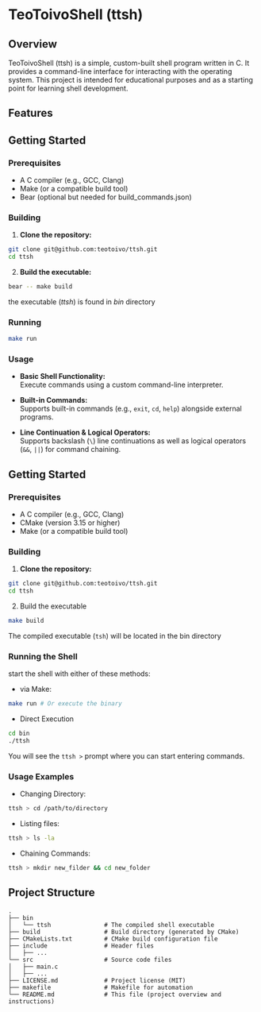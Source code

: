 # TeoToivoShell (ttsh)

## Overview

TeoToivoShell (ttsh) is a simple, custom-built shell program written in C. It provides a command-line interface for interacting with the operating system. This project is intended for educational purposes and as a starting point for learning shell development.

## Features

 
## Getting Started
 
 ### Prerequisites
 
  *  A C compiler (e.g., GCC, Clang)
  *  Make (or a compatible build tool)
  *  Bear (optional but needed for build_commands.json)
 

 ### Building
 
  1.  **Clone the repository:**
  ```bash
  git clone git@github.com:teotoivo/ttsh.git
  cd ttsh
  ```

  2.  **Build the executable:**

   ```bash
   bear -- make build
   ```
   the executable (*ttsh*) is found in *bin* directory


  ### Running
   ```bash
   make run
   ```


  ### Usage
* **Basic Shell Functionality:**  
    Execute commands using a custom command-line interpreter.
  
* **Built-in Commands:**  
    Supports built-in commands (e.g., `exit`, `cd`, `help`) alongside external programs.

* **Line Continuation & Logical Operators:**  
    Supports backslash (`\`) line continuations as well as logical operators (`&&`, `||`) for command chaining.


## Getting Started

### Prerequisites

* A C compiler (e.g., GCC, Clang)
* CMake (version 3.15 or higher)
* Make (or a compatible build tool)

### Building

1. **Clone the repository:**

```bash
git clone git@github.com:teotoivo/ttsh.git
cd ttsh
```

2. Build the executable
```bash
make build
```
The compiled executable (`tsh`) will be located in the bin directory

### Running the Shell

start the shell with either of these methods:
* via Make:
```bash
make run # Or execute the binary
```
* Direct Execution
```bash
cd bin
./ttsh
```
    
You will see the `ttsh >` prompt where you can start entering commands.

### Usage Examples

* Changing Directory:
```bash
ttsh > cd /path/to/directory
```
* Listing files:
```bash
ttsh > ls -la
```
* Chaining Commands:
```bash
ttsh > mkdir new_filder && cd new_folder
```

## Project Structure

```text
.
├── bin
│   └── ttsh               # The compiled shell executable
├── build                  # Build directory (generated by CMake)
├── CMakeLists.txt         # CMake build configuration file
├── include                # Header files
│   ├── ...
└── src                    # Source code files
│   ├── main.c
│   ├── ...
├── LICENSE.md             # Project license (MIT)
├── makefile               # Makefile for automation
└── README.md              # This file (project overview and instructions)
```
